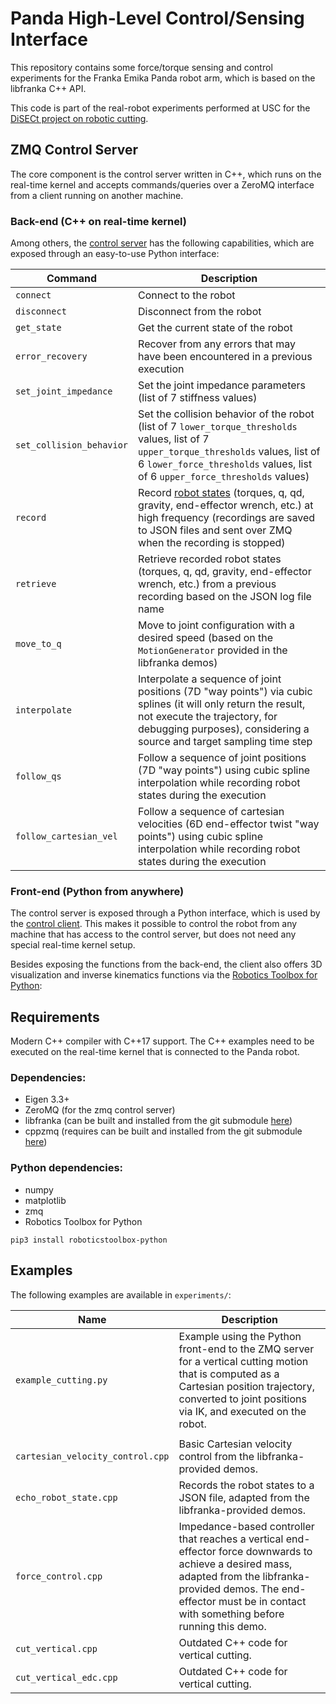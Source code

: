 # Panda High-Level Control/Sensing Interface
This repository contains some force/torque sensing and control experiments for the Franka Emika Panda robot arm, which is based on the libfranka C++ API.

This code is part of the real-robot experiments performed at USC for the [DiSECt project on robotic cutting](https://diff-cutting-sim.github.io/).

## ZMQ Control Server

The core component is the control server written in C++, which runs on the real-time kernel and accepts commands/queries over a ZeroMQ interface from a client running on another machine.

### Back-end (C++ on real-time kernel)
Among others, the [control server](experiments/zmq_control_server.cpp) has the following capabilities, which are exposed through an easy-to-use Python interface:

| Command | Description |
| --- | --- |
| `connect` | Connect to the robot |
| `disconnect` | Disconnect from the robot |
| `get_state` | Get the current state of the robot |
| `error_recovery` | Recover from any errors that may have been encountered in a previous execution |
| `set_joint_impedance` | Set the joint impedance parameters (list of 7 stiffness values) |
| `set_collision_behavior` | Set the collision behavior of the robot (list of 7 `lower_torque_thresholds` values, list of 7 `upper_torque_thresholds` values, list of 6 `lower_force_thresholds` values, list of 6 `upper_force_thresholds` values) |
| `record` | Record [robot states](https://frankaemika.github.io/libfranka/structfranka_1_1RobotState.html) (torques, q, qd, gravity, end-effector wrench, etc.) at high frequency (recordings are saved to JSON files and sent over ZMQ when the recording is stopped) |
| `retrieve` | Retrieve recorded robot states (torques, q, qd, gravity, end-effector wrench, etc.) from a previous recording based on the JSON log file name |
| `move_to_q` | Move to joint configuration with a desired speed (based on the `MotionGenerator` provided in the libfranka demos) |
| `interpolate` | Interpolate a sequence of joint positions (7D "way points") via cubic splines (it will only return the result, not execute the trajectory, for debugging purposes), considering a source and target sampling time step |
| `follow_qs` | Follow a sequence of joint positions (7D "way points") using cubic spline interpolation while recording robot states during the execution |
| `follow_cartesian_vel` | Follow a sequence of cartesian velocities (6D end-effector twist "way points") using cubic spline interpolation while recording robot states during the execution |

### Front-end (Python from anywhere)
The control server is exposed through a Python interface, which is used by the [control client](experiments/zmq_control_client.py). This makes it possible to control the robot from any machine that has access to the control server, but does not need any special real-time kernel setup.

Besides exposing the functions from the back-end, the client also offers 3D visualization and inverse kinematics functions via the [Robotics Toolbox for Python](https://github.com/petercorke/robotics-toolbox-python):


## Requirements

Modern C++ compiler with C++17 support. The C++ examples need to be executed on the real-time kernel that is connected to the Panda robot.

### Dependencies:
* Eigen 3.3+
* ZeroMQ (for the zmq control server)
* libfranka (can be built and installed from the git submodule [here](libfranka/))
* cppzmq (requires can be built and installed from the git submodule [here](cppzmq/))

### Python dependencies:
* numpy
* matplotlib
* zmq
* Robotics Toolbox for Python
```
pip3 install roboticstoolbox-python
```

## Examples

The following examples are available in `experiments/`:

| Name | Description |
| --- | --- |
| `example_cutting.py` | Example using the Python front-end to the ZMQ server for a vertical cutting motion that is computed as a Cartesian position trajectory, converted to joint positions via IK, and executed on the robot. |
|  |
| `cartesian_velocity_control.cpp` | Basic Cartesian velocity control from the libfranka-provided demos. |
| `echo_robot_state.cpp` | Records the robot states to a JSON file, adapted from the libfranka-provided demos. |
| `force_control.cpp` | Impedance-based controller that reaches a  vertical end-effector force downwards to achieve a desired mass, adapted from the libfranka-provided demos. The end-effector must be in contact with something before running this demo. |
| `cut_vertical.cpp` | Outdated C++ code for vertical cutting. |
| `cut_vertical_edc.cpp` | Outdated C++ code for vertical cutting. |